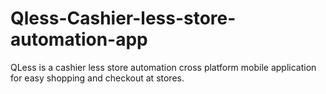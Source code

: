 # Qless-Cashier-less-store-automation-app
QLess is a cashier less store automation cross platform mobile application for easy shopping and checkout at stores.
